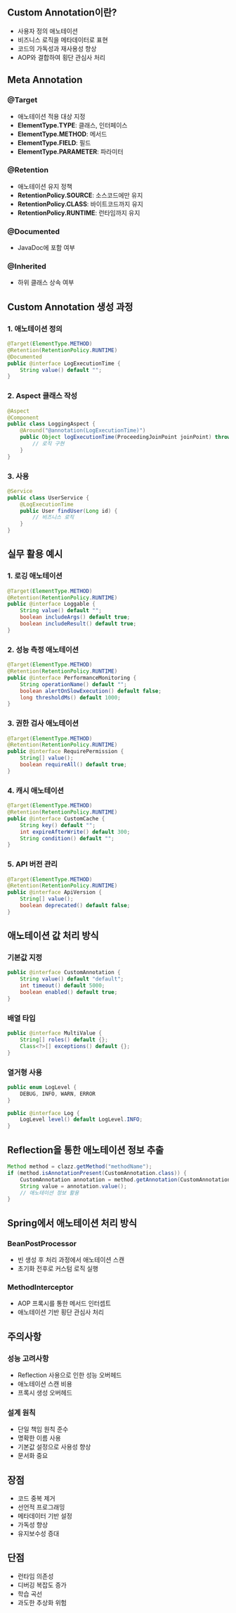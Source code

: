 

## Custom Annotation이란?
- 사용자 정의 애노테이션
- 비즈니스 로직을 메타데이터로 표현
- 코드의 가독성과 재사용성 향상
- AOP와 결합하여 횡단 관심사 처리

## Meta Annotation
### @Target
- 애노테이션 적용 대상 지정
- **ElementType.TYPE**: 클래스, 인터페이스
- **ElementType.METHOD**: 메서드
- **ElementType.FIELD**: 필드
- **ElementType.PARAMETER**: 파라미터

### @Retention
- 애노테이션 유지 정책
- **RetentionPolicy.SOURCE**: 소스코드에만 유지
- **RetentionPolicy.CLASS**: 바이트코드까지 유지
- **RetentionPolicy.RUNTIME**: 런타임까지 유지

### @Documented
- JavaDoc에 포함 여부

### @Inherited
- 하위 클래스 상속 여부

## Custom Annotation 생성 과정
### 1. 애노테이션 정의
```java
@Target(ElementType.METHOD)
@Retention(RetentionPolicy.RUNTIME)
@Documented
public @interface LogExecutionTime {
    String value() default "";
}
```

### 2. Aspect 클래스 작성
```java
@Aspect
@Component
public class LoggingAspect {
    @Around("@annotation(LogExecutionTime)")
    public Object logExecutionTime(ProceedingJoinPoint joinPoint) throws Throwable {
        // 로직 구현
    }
}
```

### 3. 사용
```java
@Service
public class UserService {
    @LogExecutionTime
    public User findUser(Long id) {
        // 비즈니스 로직
    }
}
```

## 실무 활용 예시
### 1. 로깅 애노테이션
```java
@Target(ElementType.METHOD)
@Retention(RetentionPolicy.RUNTIME)
public @interface Loggable {
    String value() default "";
    boolean includeArgs() default true;
    boolean includeResult() default true;
}
```

### 2. 성능 측정 애노테이션
```java
@Target(ElementType.METHOD)
@Retention(RetentionPolicy.RUNTIME)
public @interface PerformanceMonitoring {
    String operationName() default "";
    boolean alertOnSlowExecution() default false;
    long thresholdMs() default 1000;
}
```

### 3. 권한 검사 애노테이션
```java
@Target(ElementType.METHOD)
@Retention(RetentionPolicy.RUNTIME)
public @interface RequirePermission {
    String[] value();
    boolean requireAll() default true;
}
```

### 4. 캐시 애노테이션
```java
@Target(ElementType.METHOD)
@Retention(RetentionPolicy.RUNTIME)
public @interface CustomCache {
    String key() default "";
    int expireAfterWrite() default 300;
    String condition() default "";
}
```

### 5. API 버전 관리
```java
@Target(ElementType.METHOD)
@Retention(RetentionPolicy.RUNTIME)
public @interface ApiVersion {
    String[] value();
    boolean deprecated() default false;
}
```

## 애노테이션 값 처리 방식
### 기본값 지정
```java
public @interface CustomAnnotation {
    String value() default "default";
    int timeout() default 5000;
    boolean enabled() default true;
}
```

### 배열 타입
```java
public @interface MultiValue {
    String[] roles() default {};
    Class<?>[] exceptions() default {};
}
```

### 열거형 사용
```java
public enum LogLevel {
    DEBUG, INFO, WARN, ERROR
}

public @interface Log {
    LogLevel level() default LogLevel.INFO;
}
```

## Reflection을 통한 애노테이션 정보 추출
```java
Method method = clazz.getMethod("methodName");
if (method.isAnnotationPresent(CustomAnnotation.class)) {
    CustomAnnotation annotation = method.getAnnotation(CustomAnnotation.class);
    String value = annotation.value();
    // 애노테이션 정보 활용
}
```

## Spring에서 애노테이션 처리 방식
### BeanPostProcessor
- 빈 생성 후 처리 과정에서 애노테이션 스캔
- 초기화 전후로 커스텀 로직 실행

### MethodInterceptor
- AOP 프록시를 통한 메서드 인터셉트
- 애노테이션 기반 횡단 관심사 처리

## 주의사항
### 성능 고려사항
- Reflection 사용으로 인한 성능 오버헤드
- 애노테이션 스캔 비용
- 프록시 생성 오버헤드

### 설계 원칙
- 단일 책임 원칙 준수
- 명확한 이름 사용
- 기본값 설정으로 사용성 향상
- 문서화 중요

## 장점
- 코드 중복 제거
- 선언적 프로그래밍
- 메타데이터 기반 설정
- 가독성 향상
- 유지보수성 증대

## 단점
- 런타임 의존성
- 디버깅 복잡도 증가
- 학습 곡선
- 과도한 추상화 위험
